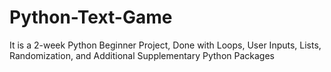# Python-Text-Game

It is a 2-week Python Beginner Project, Done with Loops, User Inputs, Lists, Randomization, and Additional Supplementary Python Packages 
